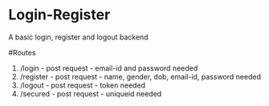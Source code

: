 # Login-Register
A basic login, register and logout backend

#Routes
1. /login - post request - email-id and password needed
2. /register - post request - name, gender, dob, email-id, password needed
3. /logout - post request - token needed
4. /secured - post request - uniqueid needed

